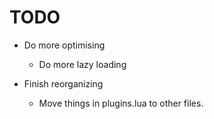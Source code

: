 # TODO

- Do more optimising
    - Do more lazy loading

- Finish reorganizing
    - Move things in plugins.lua to other files.

